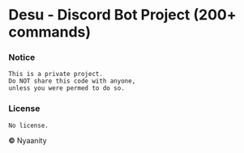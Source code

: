 # Desu - Discord Bot Project (200+ commands)

### Notice
    This is a private project.
    Do NOT share this code with anyone,
    unless you were permed to do so.


### License
    No license.


**©** Nyaanity